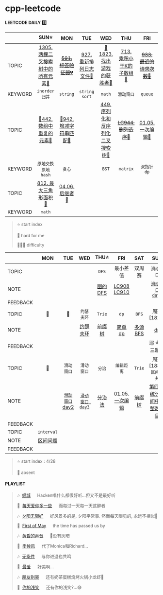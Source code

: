 # cpp-leetcode

#### LEETCODE DAILY  5️⃣

|       |SUN⭐|MON|TUE|WED|THU|FRI|SAT|
|  ---  |:-:|:-:|:-:|:-:|:-:|:-:|:-:|
|TOPIC  |[1305. 两棵二叉搜索树中的所有元素🧡](https://github.com/MyLeetCodeRecord/cpp-leetcode/blob/master/workspace/1305.%E4%B8%A4%E6%A3%B5%E4%BA%8C%E5%8F%89%E6%90%9C%E7%B4%A2%E6%A0%91%E4%B8%AD%E7%9A%84%E6%89%80%E6%9C%89%E5%85%83%E7%B4%A0.cpp)|[~~591. 标签验证器💔~~](https://leetcode-cn.com/problems/tag-validator/)|[927. 重新排列日志文件💚](https://github.com/MyLeetCodeRecord/cpp-leetcode/blob/master/workspace/937.%E9%87%8D%E6%96%B0%E6%8E%92%E5%88%97%E6%97%A5%E5%BF%97%E6%96%87%E4%BB%B6.cpp)|[📌1823. 找出游戏的获胜者🧡](https://github.com/MyLeetCodeRecord/cpp-leetcode/blob/master/markdown/LC1823.%20%E6%89%BE%E5%87%BA%E6%B8%B8%E6%88%8F%E7%9A%84%E8%8E%B7%E8%83%9C%E8%80%85.md)|[713. 乘积小于K的子数组🧡](https://github.com/MyLeetCodeRecord/cpp-leetcode/blob/master/workspace/713.%E4%B9%98%E7%A7%AF%E5%B0%8F%E4%BA%8E-k-%E7%9A%84%E5%AD%90%E6%95%B0%E7%BB%84.cpp)|[~~933. 最近的请求次数💚~~](https://leetcode-cn.com/problems/number-of-recent-calls/)|[📌433. 最小基因变化🧡](https://github.com/MyLeetCodeRecord/cpp-leetcode/blob/master/markdown/LC433.%20%E6%9C%80%E5%B0%8F%E5%9F%BA%E5%9B%A0%E5%8F%98%E5%8C%96.md)|
|KEYWORD|`inorder`<br>`归并`|`string`|`string` `sort`|`math`|`滑动窗口`|`queue`|`BFS`|
|TOPIC  |[📌442. 数组中重复的元素🧡](https://github.com/MyLeetCodeRecord/cpp-leetcode/blob/master/markdown/LC422.%20%E6%95%B0%E7%BB%84%E4%B8%AD%E9%87%8D%E5%A4%8D%E7%9A%84%E6%95%B0%E6%8D%AE.md)|[📌942. 增减字符串匹配💚](https://github.com/MyLeetCodeRecord/cpp-leetcode/blob/master/markdown/LC942.%20%E5%A2%9E%E5%87%8F%E5%AD%97%E7%AC%A6%E4%B8%B2%E5%8C%B9%E9%85%8D.md)|   |[449. 序列化和反序列化二叉搜索树🧡](https://github.com/MyLeetCodeRecord/cpp-leetcode/blob/master/workspace/449.%E5%BA%8F%E5%88%97%E5%8C%96%E5%92%8C%E5%8F%8D%E5%BA%8F%E5%88%97%E5%8C%96%E4%BA%8C%E5%8F%89%E6%90%9C%E7%B4%A2%E6%A0%91.cpp)|[~~LC944. 删列造序💚~~](https://github.com/MyLeetCodeRecord/cpp-leetcode/blob/master/workspace/944.%E5%88%A0%E5%88%97%E9%80%A0%E5%BA%8F.cpp)|[01.05. 一次编辑🧡](https://github.com/MyLeetCodeRecord/cpp-leetcode/blob/master/markdown/01.05.%20%E4%B8%80%E6%AC%A1%E7%BC%96%E8%BE%91.md)||
|KEYWORD|`原地交换`<br>`原地hash`|`贪心`|   |`BST`|`matrix`|`双指针` `dp`|   |
|TOPIC  |[812. 最大三角形面积💚](https://github.com/MyLeetCodeRecord/cpp-leetcode/blob/master/markdown/LC812.%20%E6%9C%80%E5%A4%A7%E4%B8%89%E8%A7%92%E5%BD%A2%E9%9D%A2%E7%A7%AF.md)|[04.06. 后继者🧡]()|   |   |   |   |   |
|KEYWORD|`math`|   |   |   |   |   |   |

> ⭐ start index   
> 
> 📌 hard for me        
> 
> 💚🧡💔 difficulty   



|        |MON|TUE|WED|THU⭐|FRI|SAT|SUN|
|  ---   |:-:|:-:|:-:|:-:|:-:|:-:|:-:|
|TOPIC   |   |   |   |`DFS`|最小差值|双周赛|`滑动窗口`|
|NOTE    |   |   |   |[图的DFS](https://github.com/MyLeetCodeRecord/cpp-leetcode/blob/master/markdown/%E4%B8%93%E9%A2%98%20-%20DFS.md)|[LC908](https://github.com/MyLeetCodeRecord/cpp-leetcode/blob/master/908.%E6%9C%80%E5%B0%8F%E5%B7%AE%E5%80%BC-i.cpp)<br>[LC910](https://github.com/MyLeetCodeRecord/cpp-leetcode/blob/master/910.%E6%9C%80%E5%B0%8F%E5%B7%AE%E5%80%BC-ii.cpp)|   |[`滑动窗口 day1`](https://github.com/MyLeetCodeRecord/cpp-leetcode/blob/master/markdown/%E4%B8%93%E9%A2%98%20-%20%E6%BB%91%E5%8A%A8%E7%AA%97%E5%8F%A3.md)|
|FEEDBACK|   |   |   |   |   |   |   |
|TOPIC   |📅|📅|`约瑟夫环`|`Trie`|`dp`|`BFS`|周赛[1824]|
|NOTE    |   |   |[约瑟夫环](https://github.com/MyLeetCodeRecord/cpp-leetcode/blob/master/markdown/LC1823.%20%E6%89%BE%E5%87%BA%E6%B8%B8%E6%88%8F%E7%9A%84%E8%8E%B7%E8%83%9C%E8%80%85.md)|[前缀树](https://github.com/MyLeetCodeRecord/cpp-leetcode/blob/master/markdown/%E4%B8%93%E9%A2%98%20-%20Trie.md)|[简单dp](https://github.com/MyLeetCodeRecord/cpp-leetcode/blob/master/markdown/%E4%B8%93%E9%A2%98%20-%20DP.md)|[多源BFS](https://github.com/MyLeetCodeRecord/cpp-leetcode/blob/master/markdown/%E4%B8%93%E9%A2%98%20-%20BFS.md)|[dp](https://github.com/MyLeetCodeRecord/cpp-leetcode/blob/master/markdown/LC6058.%20%E7%BB%9F%E8%AE%A1%E6%89%93%E5%AD%97%E6%96%B9%E6%A1%88%E6%95%B0.md)|
|FEEDBACK|   |   |   |   |   |   |耶 今天三题耶|
|TOPIC   |📅|`滑动窗口`|`滑动窗口`|`分治`|`编辑距离`|`Trie`|周赛[1882]<br>`区间合并`|
|NOTE    |   |[`滑动窗口` day2](https://github.com/MyLeetCodeRecord/cpp-leetcode/blob/master/markdown/%E4%B8%93%E9%A2%98%20-%20%E6%BB%91%E5%8A%A8%E7%AA%97%E5%8F%A3.md)|[`滑动窗口 day3`](https://github.com/MyLeetCodeRecord/cpp-leetcode/blob/master/markdown/%E4%B8%93%E9%A2%98%20-%20%E6%BB%91%E5%8A%A8%E7%AA%97%E5%8F%A3.md)|[分治法](https://github.com/MyLeetCodeRecord/cpp-leetcode/blob/master/markdown/%E4%B8%93%E9%A2%98%20-%20%E5%88%86%E6%B2%BB%E6%B3%95.md)|[01.05. 一次编辑](https://github.com/MyLeetCodeRecord/cpp-leetcode/blob/master/markdown/01.05.%20%E4%B8%80%E6%AC%A1%E7%BC%96%E8%BE%91.md)|[前缀树](https://github.com/MyLeetCodeRecord/cpp-leetcode/blob/master/markdown/%E4%B8%93%E9%A2%98%20-%20%E5%89%8D%E7%BC%80%E6%A0%91.md)|[第四题: 统计区间中的整数数目](https://github.com/MyLeetCodeRecord/cpp-leetcode/blob/master/markdown/LC6066.%20%E7%BB%9F%E8%AE%A1%E5%8C%BA%E9%97%B4%E4%B8%AD%E7%9A%84%E6%95%B4%E6%95%B0%E6%95%B0%E7%9B%AE.md)|
|FEEDBACK|   |   |   |   |   |   |   |
|TOPIC   |`interval`|   |   |   |   |   |   |
|NOTE    |[区间问题](https://github.com/MyLeetCodeRecord/cpp-leetcode/blob/master/markdown/%E4%B8%93%E9%A2%98%20-%20%E5%8C%BA%E9%97%B4.md)|   |   |   |   |   |   |
|FEEDBACK|   |   |   |   |   |   |   |

> ⭐ start index : 4/28  
> 
> 📅 absent

#### PLAYLIST
> 🎶&nbsp; [倾城](https://c.y.qq.com/base/fcgi-bin/u?__=yqO6CMKOOmLX) &emsp; Hacken唱什么都很好听...但又不是最好听
> 
> 🎵&nbsp; [每天爱你多一些](https://c.y.qq.com/base/fcgi-bin/u?__=qFqpko) &emsp; 而每过一天每一天这醉者
> 
> 🎶&nbsp; [夕阳无限好](https://c.y.qq.com/base/fcgi-bin/u?__=IsQY4X) &emsp; 好风景多的是, 夕阳平常事. 然而每天眼见的, 永远不相似🌇
>
> 🎵&nbsp; [First of May](https://c.y.qq.com/base/fcgi-bin/u?__=0lWfqWm) &emsp; the time has passed us by
> 
> 🎶&nbsp; [黄昏的声音](https://c.y.qq.com/base/fcgi-bin/u?__=u0Lzl4w) &emsp; 🌆没有灰暗
> 
> 🎵&nbsp; [季候风](https://c.y.qq.com/base/fcgi-bin/u?__=d1qdCO) &emsp; 代了Monica和Richard...
> 
> 🎶&nbsp; [无条件](https://c.y.qq.com/base/fcgi-bin/u?__=tZTUR) &emsp; 与你进退也共鸣
>
> 🎵&nbsp; [最爱](https://c.y.qq.com/base/fcgi-bin/u?__=njJ2ufu) &emsp; 好美啊...
> 
> 🎶&nbsp; [朋友别哭](https://c.y.qq.com/base/fcgi-bin/u?__=c3bMI) &emsp; 还有奶茶蛋糕烧烤火锅小龙虾🍺
> 
> 🎵&nbsp; [你的浅笑](https://c.y.qq.com/base/fcgi-bin/u?__=6zkUD) &emsp; 还有你的浅笑?...😅